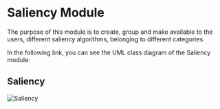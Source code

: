 # Saliency Module

The purpose of this module is to create, group and make available to the users, different saliency algorithms, belonging to different categories.

In the following link, you can see the UML class diagram of the Saliency module:

## Saliency ##
![Saliency](http://renderist.herokuapp.com/66d98357d6062eb6f916/Saliency.png)

